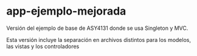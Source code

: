 # app-ejemplo-mejorada

Versión del ejemplo de base de ASY4131 donde se usa Singleton y MVC. 

Esta versión incluye la separación en archivos distintos para los modelos, las vistas y los controladores
